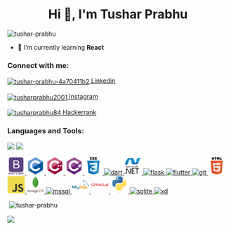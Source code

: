 <h1 align="center">Hi 👋, I'm Tushar Prabhu</h1>
<p align="left"> <img src="https://komarev.com/ghpvc/?username=tushar-prabhu&label=Profile%20views&color=0e75b6&style=flat" alt="tushar-prabhu" /> </p>

- 🌱 I’m currently learning **React**

<h3 align="left">Connect with me:</h3>
<p align="left">
<a href="https://linkedin.com/in/tushar-prabhu-4a70411b2" target="blank"><img align="center" src="https://github.com/tushar-prabhu/tushar-prabhu/blob/main/icons/linkedin.svg" alt="tushar-prabhu-4a70411b2" height="30" width="40" /> Linkedin</a>
  <br>
  <br>
<a href="https://instagram.com/tusharprabhu2001" target="blank"><img align="center" src="https://github.com/tushar-prabhu/tushar-prabhu/blob/main/icons/instagram.svg" alt="tusharprabhu2001" height="30" width="40" /> Instagram</a>
<br>
  <br>
  <a href="https://www.hackerrank.com/tusharprabhu84" target="blank"><img align="center" src="https://github.com/tushar-prabhu/tushar-prabhu/blob/main/icons/hackerrank.svg" alt="tusharprabhu84" height="30" width="40" /> Hackerrank</a>
</p>

<h3 align="left">Languages and Tools:</h3>
<p>
<img src="https://img.shields.io/badge/OS-Windows-informational?style=flat&logo=windows&logoColor=white&color=0e75b6">
<img src="https://img.shields.io/badge/Editor-VS Code-informational?style=flat&logo=visual-studio-code&logoColor=white&color=0e75b6">
</p>

<p align="left"> <a href="https://getbootstrap.com" target="_blank"> <img src="https://raw.githubusercontent.com/devicons/devicon/master/icons/bootstrap/bootstrap-plain-wordmark.svg" alt="bootstrap" width="40" height="40"/> </a> <a href="https://www.cprogramming.com/" target="_blank"> <img src="https://raw.githubusercontent.com/devicons/devicon/master/icons/c/c-original.svg" alt="c" width="40" height="40"/> </a> <a href="https://www.w3schools.com/cpp/" target="_blank"> <img src="https://raw.githubusercontent.com/devicons/devicon/master/icons/cplusplus/cplusplus-original.svg" alt="cplusplus" width="40" height="40"/> </a> <a href="https://www.w3schools.com/cs/" target="_blank"> <img src="https://raw.githubusercontent.com/devicons/devicon/master/icons/csharp/csharp-original.svg" alt="csharp" width="40" height="40"/> </a> <a href="https://www.w3schools.com/css/" target="_blank"> <img src="https://raw.githubusercontent.com/devicons/devicon/master/icons/css3/css3-original-wordmark.svg" alt="css3" width="40" height="40"/> </a> <a href="https://dart.dev" target="_blank"> <img src="https://www.vectorlogo.zone/logos/dartlang/dartlang-icon.svg" alt="dart" width="40" height="40"/> </a> <a href="https://dotnet.microsoft.com/" target="_blank"> <img src="https://raw.githubusercontent.com/devicons/devicon/master/icons/dot-net/dot-net-original-wordmark.svg" alt="dotnet" width="40" height="40"/> </a> <a href="https://flask.palletsprojects.com/" target="_blank"> <img src="https://www.vectorlogo.zone/logos/pocoo_flask/pocoo_flask-icon.svg" alt="flask" width="40" height="40"/> </a> <a href="https://flutter.dev" target="_blank"> <img src="https://www.vectorlogo.zone/logos/flutterio/flutterio-icon.svg" alt="flutter" width="40" height="40"/> </a> <a href="https://git-scm.com/" target="_blank"> <img src="https://www.vectorlogo.zone/logos/git-scm/git-scm-icon.svg" alt="git" width="40" height="40"/> </a> <a href="https://www.w3.org/html/" target="_blank"> <img src="https://raw.githubusercontent.com/devicons/devicon/master/icons/html5/html5-original-wordmark.svg" alt="html5" width="40" height="40"/> </a> <a href="https://developer.mozilla.org/en-US/docs/Web/JavaScript" target="_blank"> <img src="https://raw.githubusercontent.com/devicons/devicon/master/icons/javascript/javascript-original.svg" alt="javascript" width="40" height="40"/> </a> <a href="https://www.mongodb.com/" target="_blank"> <img src="https://raw.githubusercontent.com/devicons/devicon/master/icons/mongodb/mongodb-original-wordmark.svg" alt="mongodb" width="40" height="40"/> </a> <a href="https://www.microsoft.com/en-us/sql-server" target="_blank"> <img src="https://cdn.worldvectorlogo.com/logos/microsoft-sql-server.svg" alt="mssql" width="40" height="40"/> </a> <a href="https://www.mysql.com/" target="_blank"> <img src="https://raw.githubusercontent.com/devicons/devicon/master/icons/mysql/mysql-original-wordmark.svg" alt="mysql" width="40" height="40"/> </a> <a href="https://www.oracle.com/" target="_blank"> <img src="https://raw.githubusercontent.com/devicons/devicon/master/icons/oracle/oracle-original.svg" alt="oracle" width="40" height="40"/> </a> <a href="https://www.python.org" target="_blank"> <img src="https://raw.githubusercontent.com/devicons/devicon/master/icons/python/python-original.svg" alt="python" width="40" height="40"/> </a> <a href="https://www.sqlite.org/" target="_blank"> <img src="https://www.vectorlogo.zone/logos/sqlite/sqlite-icon.svg" alt="sqlite" width="40" height="40"/> </a> <a href="https://www.adobe.com/products/xd.html" target="_blank"> <img src="https://cdn.worldvectorlogo.com/logos/adobe-xd.svg" alt="xd" width="40" height="40"/> </a> </p

<p>&nbsp;<img align="center" src="https://github-readme-stats.vercel.app/api?username=tushar-prabhu&&show_icons=true&title_color=ffffff&icon_color=bb2acf&text_color=daf7dc&bg_color=151515" alt="tushar-prabhu" /></p>

<img align="center" src="https://github-readme-stats.vercel.app/api/top-langs/?username=tushar-prabhu&theme=dark" />
